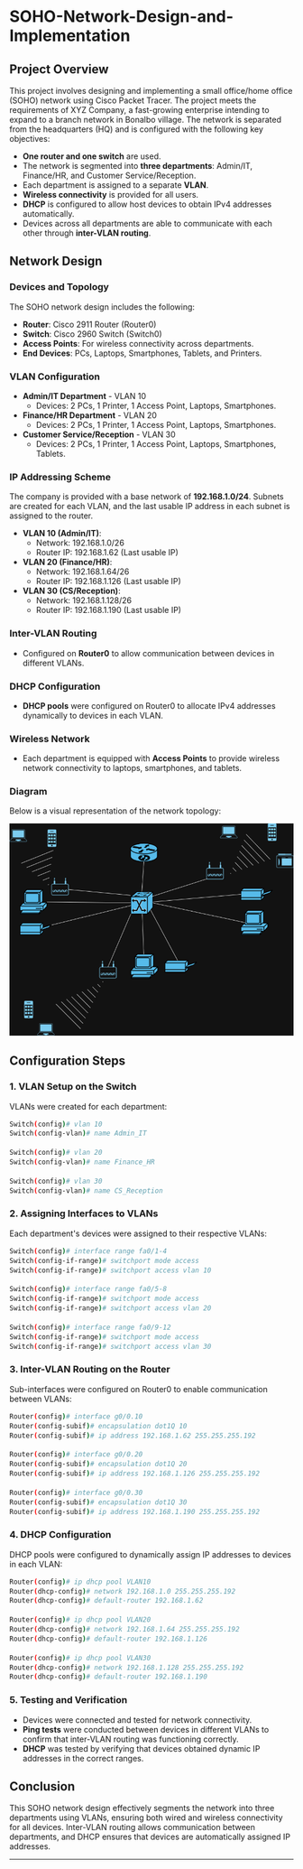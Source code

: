 # SOHO-Network-Design-and-Implementation

## Project Overview

This project involves designing and implementing a small office/home office (SOHO) network using Cisco Packet Tracer. The project meets the requirements of XYZ Company, a fast-growing enterprise intending to expand to a branch network in Bonalbo village. The network is separated from the headquarters (HQ) and is configured with the following key objectives:

- **One router and one switch** are used.
- The network is segmented into **three departments**: Admin/IT, Finance/HR, and Customer Service/Reception.
- Each department is assigned to a separate **VLAN**.
- **Wireless connectivity** is provided for all users.
- **DHCP** is configured to allow host devices to obtain IPv4 addresses automatically.
- Devices across all departments are able to communicate with each other through **inter-VLAN routing**.

## Network Design

### Devices and Topology
The SOHO network design includes the following:

- **Router**: Cisco 2911 Router (Router0)
- **Switch**: Cisco 2960 Switch (Switch0)
- **Access Points**: For wireless connectivity across departments.
- **End Devices**: PCs, Laptops, Smartphones, Tablets, and Printers.

### VLAN Configuration
- **Admin/IT Department** - VLAN 10
  - Devices: 2 PCs, 1 Printer, 1 Access Point, Laptops, Smartphones.
- **Finance/HR Department** - VLAN 20
  - Devices: 2 PCs, 1 Printer, 1 Access Point, Laptops, Smartphones.
- **Customer Service/Reception** - VLAN 30
  - Devices: 2 PCs, 1 Printer, 1 Access Point, Laptops, Smartphones, Tablets.

### IP Addressing Scheme
The company is provided with a base network of **192.168.1.0/24**. Subnets are created for each VLAN, and the last usable IP address in each subnet is assigned to the router.

- **VLAN 10 (Admin/IT)**: 
  - Network: 192.168.1.0/26
  - Router IP: 192.168.1.62 (Last usable IP)
- **VLAN 20 (Finance/HR)**:
  - Network: 192.168.1.64/26
  - Router IP: 192.168.1.126 (Last usable IP)
- **VLAN 30 (CS/Reception)**:
  - Network: 192.168.1.128/26
  - Router IP: 192.168.1.190 (Last usable IP)
  
### Inter-VLAN Routing
- Configured on **Router0** to allow communication between devices in different VLANs.
  
### DHCP Configuration
- **DHCP pools** were configured on Router0 to allocate IPv4 addresses dynamically to devices in each VLAN.

### Wireless Network
- Each department is equipped with **Access Points** to provide wireless network connectivity to laptops, smartphones, and tablets.

### Diagram
Below is a visual representation of the network topology:

![SOHO Network Topology](./soho_network.png)

## Configuration Steps

### 1. VLAN Setup on the Switch
VLANs were created for each department:
```bash
Switch(config)# vlan 10
Switch(config-vlan)# name Admin_IT

Switch(config)# vlan 20
Switch(config-vlan)# name Finance_HR

Switch(config)# vlan 30
Switch(config-vlan)# name CS_Reception
```

### 2. Assigning Interfaces to VLANs
Each department's devices were assigned to their respective VLANs:
```bash
Switch(config)# interface range fa0/1-4
Switch(config-if-range)# switchport mode access
Switch(config-if-range)# switchport access vlan 10

Switch(config)# interface range fa0/5-8
Switch(config-if-range)# switchport mode access
Switch(config-if-range)# switchport access vlan 20

Switch(config)# interface range fa0/9-12
Switch(config-if-range)# switchport mode access
Switch(config-if-range)# switchport access vlan 30
```

### 3. Inter-VLAN Routing on the Router
Sub-interfaces were configured on Router0 to enable communication between VLANs:
```bash
Router(config)# interface g0/0.10
Router(config-subif)# encapsulation dot1Q 10
Router(config-subif)# ip address 192.168.1.62 255.255.255.192

Router(config)# interface g0/0.20
Router(config-subif)# encapsulation dot1Q 20
Router(config-subif)# ip address 192.168.1.126 255.255.255.192

Router(config)# interface g0/0.30
Router(config-subif)# encapsulation dot1Q 30
Router(config-subif)# ip address 192.168.1.190 255.255.255.192
```

### 4. DHCP Configuration
DHCP pools were configured to dynamically assign IP addresses to devices in each VLAN:
```bash
Router(config)# ip dhcp pool VLAN10
Router(dhcp-config)# network 192.168.1.0 255.255.255.192
Router(dhcp-config)# default-router 192.168.1.62

Router(config)# ip dhcp pool VLAN20
Router(dhcp-config)# network 192.168.1.64 255.255.255.192
Router(dhcp-config)# default-router 192.168.1.126

Router(config)# ip dhcp pool VLAN30
Router(dhcp-config)# network 192.168.1.128 255.255.255.192
Router(dhcp-config)# default-router 192.168.1.190
```

### 5. Testing and Verification
- Devices were connected and tested for network connectivity.
- **Ping tests** were conducted between devices in different VLANs to confirm that inter-VLAN routing was functioning correctly.
- **DHCP** was tested by verifying that devices obtained dynamic IP addresses in the correct ranges.

## Conclusion
This SOHO network design effectively segments the network into three departments using VLANs, ensuring both wired and wireless connectivity for all devices. Inter-VLAN routing allows communication between departments, and DHCP ensures that devices are automatically assigned IP addresses.

---
